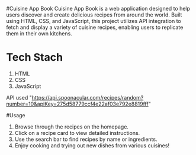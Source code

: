 #Cuisine App Book
Cuisine App Book is a web application designed to help users discover and create delicious recipes from around the world.
Built using HTML, CSS, and JavaScript, this project utilizes API integration to fetch and display a variety of cuisine recipes, enabling users to replicate them in their own kitchens.

# Tech Stach
1. HTML
2. CSS
3. JavaScript

API used 
"https://api.spoonacular.com/recipes/random?number=10&apiKey=275d58779ccf4e22af03e792e8819fff"

#Usage
1. Browse through the recipes on the homepage.
2. Click on a recipe card to view detailed instructions.
3. Use the search bar to find recipes by name or ingredients.
4. Enjoy cooking and trying out new dishes from various cuisines!
